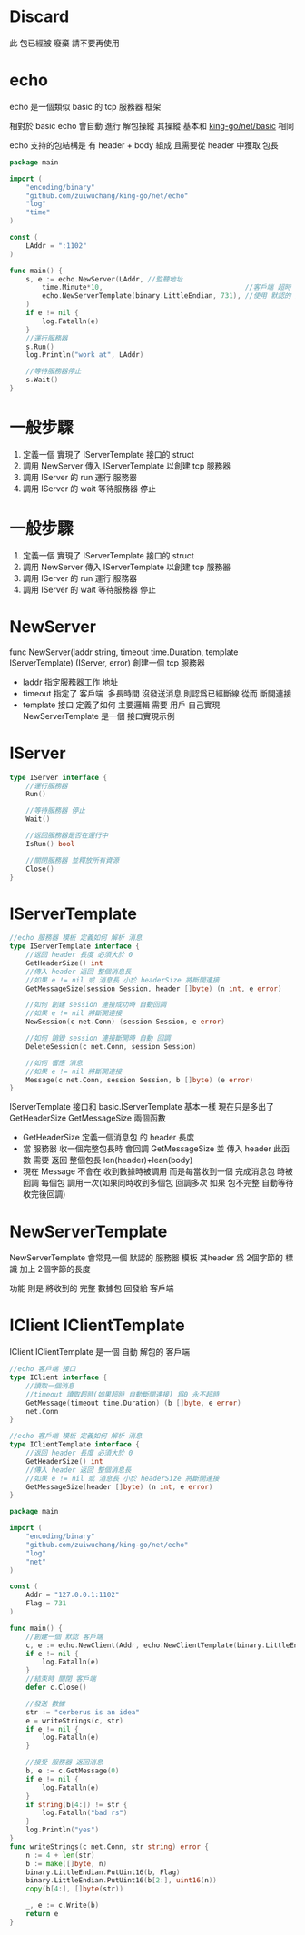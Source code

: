 # Discard
此 包已經被 廢棄 請不要再使用

# echo
echo 是一個類似 basic 的 tcp 服務器 框架

相對於 basic echo 會自動 進行 解包操縱 其操縱 基本和 [king-go/net/basic](https://github.com/zuiwuchang/king-go/tree/master/net/basic) 相同

echo 支持的包結構是 有 header + body 組成 且需要從 header 中獲取 包長 

```Go
package main

import (
	"encoding/binary"
	"github.com/zuiwuchang/king-go/net/echo"
	"log"
	"time"
)

const (
	LAddr = ":1102"
)

func main() {
	s, e := echo.NewServer(LAddr, //監聽地址
		time.Minute*10,                                   //客戶端 超時 時間 如果爲0 永不超時
		echo.NewServerTemplate(binary.LittleEndian, 731), //使用 默認的 服務器 模板
	)
	if e != nil {
		log.Fatalln(e)
	}
	//運行服務器
	s.Run()
	log.Println("work at", LAddr)

	//等待服務器停止
	s.Wait()
}
```

# 一般步驟
1. 定義一個 實現了 IServerTemplate 接口的 struct
2. 調用 NewServer 傳入 IServerTemplate 以創建 tcp 服務器
3. 調用 IServer 的 run 運行 服務器
4. 調用 IServer 的 wait 等待服務器 停止

# 一般步驟
1. 定義一個 實現了 IServerTemplate 接口的 struct
2. 調用 NewServer 傳入 IServerTemplate 以創建 tcp 服務器
3. 調用 IServer 的 run 運行 服務器
4. 調用 IServer 的 wait 等待服務器 停止

# NewServer
 func NewServer(laddr string, timeout time.Duration, template IServerTemplate) (IServer, error) 創建一個 tcp 服務器
 * laddr 指定服務器工作 地址
 * timeout 指定了 客戶端  多長時間 沒發送消息 則認爲已經斷線 從而 斷開連接
 * template 接口 定義了如何 主要邏輯 需要 用戶 自己實現 NewServerTemplate 是一個 接口實現示例
# IServer
```Go
type IServer interface {
    //運行服務器
    Run()

    //等待服務器 停止
    Wait()

    //返回服務器是否在運行中
    IsRun() bool

    //關閉服務器 並釋放所有資源
    Close()
}
```

# IServerTemplate
```Go
//echo 服務器 模板 定義如何 解析 消息
type IServerTemplate interface {
	//返回 header 長度 必須大於 0
	GetHeaderSize() int
	//傳入 header 返回 整個消息長
	//如果 e != nil 或 消息長 小於 headerSize 將斷開連接
	GetMessageSize(session Session, header []byte) (n int, e error)

	//如何 創建 session 連接成功時 自動回調
	//如果 e != nil 將斷開連接
	NewSession(c net.Conn) (session Session, e error)

	//如何 銷毀 session 連接斷開時 自動 回調
	DeleteSession(c net.Conn, session Session)

	//如何 響應 消息
	//如果 e != nil 將斷開連接
	Message(c net.Conn, session Session, b []byte) (e error)
}
```
IServerTemplate 接口和 basic.IServerTemplate 基本一樣 現在只是多出了 GetHeaderSize GetMessageSize 兩個函數
 * GetHeaderSize 定義一個消息包 的 header 長度
 * 當 服務器 收一個完整包長時 會回調 GetMessageSize 並 傳入 header 此函數 需要 返回 整個包長 len(header)+lean(body)
 * 現在 Message 不會在 收到數據時被調用 而是每當收到一個 完成消息包 時被回調 每個包 調用一次(如果同時收到多個包 回調多次 如果 包不完整 自動等待收完後回調)
 

# NewServerTemplate
NewServerTemplate 會常見一個 默認的 服務器 模板 其header 爲 2個字節的 標識 加上 2個字節的長度

功能 則是 將收到的 完整 數據包 回發給 客戶端

# IClient IClientTemplate
IClient IClientTemplate 是一個 自動 解包的 客戶端
```Go
//echo 客戶端 接口
type IClient interface {
	//讀取一個消息
	//timeout 讀取超時(如果超時 自動斷開連接) 爲0 永不超時
	GetMessage(timeout time.Duration) (b []byte, e error)
	net.Conn
}

//echo 客戶端 模板 定義如何 解析 消息
type IClientTemplate interface {
	//返回 header 長度 必須大於 0
	GetHeaderSize() int
	//傳入 header 返回 整個消息長
	//如果 e != nil 或 消息長 小於 headerSize 將斷開連接
	GetMessageSize(header []byte) (n int, e error)
}
```
```Go
package main

import (
	"encoding/binary"
	"github.com/zuiwuchang/king-go/net/echo"
	"log"
	"net"
)

const (
	Addr = "127.0.0.1:1102"
	Flag = 731
)

func main() {
	//創建一個 默認 客戶端
	c, e := echo.NewClient(Addr, echo.NewClientTemplate(binary.LittleEndian, Flag))
	if e != nil {
		log.Fatalln(e)
	}
	//結束時 關閉 客戶端
	defer c.Close()

	//發送 數據
	str := "cerberus is an idea"
	e = writeStrings(c, str)
	if e != nil {
		log.Fatalln(e)
	}

	//接受 服務器 返回消息
	b, e := c.GetMessage(0)
	if e != nil {
		log.Fatalln(e)
	}
	if string(b[4:]) != str {
		log.Fatalln("bad rs")
	}
	log.Println("yes")
}
func writeStrings(c net.Conn, str string) error {
	n := 4 + len(str)
	b := make([]byte, n)
	binary.LittleEndian.PutUint16(b, Flag)
	binary.LittleEndian.PutUint16(b[2:], uint16(n))
	copy(b[4:], []byte(str))

	_, e := c.Write(b)
	return e
}
```
